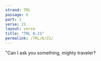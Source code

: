 ```yaml
---
strand: TRL
passage: 6
part: 1
verse: 21
layout: verse
title: "TRL 6:21"
permalink: /TRL/6/21/
---
```

"Can I ask you something, mighty traveler?
